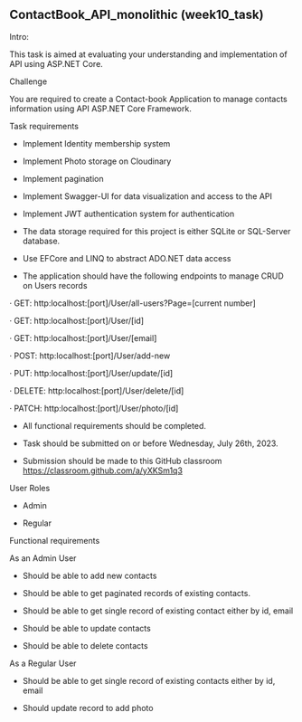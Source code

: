  ContactBook_API_monolithic (week10_task)
 ------------------------------------
Intro:

This task is aimed at evaluating your understanding and implementation of API using ASP.NET Core.

Challenge

You are required to create a Contact-book Application to manage contacts information using API ASP.NET Core Framework.

Task requirements

- Implement Identity membership system

- Implement Photo storage on Cloudinary

- Implement pagination

- Implement Swagger-UI for data visualization and access to the API

- Implement JWT authentication system for authentication

- The data storage required for this project is either SQLite or SQL-Server database.

- Use EFCore and LINQ to abstract ADO.NET data access

- The application should have the following endpoints to manage CRUD on Users records

· GET: http:localhost:[port]/User/all-users?Page=[current number]

· GET: http:localhost:[port]/User/[id]

· GET: http:localhost:[port]/User/[email]

· POST: http:localhost:[port]/User/add-new

· PUT: http:localhost:[port]/User/update/[id]

· DELETE: http:localhost:[port]/User/delete/[id]

· PATCH: http:localhost:[port]/User/photo/[id]

- All functional requirements should be completed.

- Task should be submitted on or before Wednesday, July 26th, 2023.

- Submission should be made to this GitHub classroom https://classroom.github.com/a/yXKSm1q3

User Roles

- Admin

- Regular

Functional requirements

As an Admin User

- Should be able to add new contacts

- Should be able to get paginated records of existing contacts.

- Should be able to get single record of existing contact either by id, email

- Should be able to update contacts

- Should be able to delete contacts

As a Regular User

- Should be able to get single record of existing contacts either by id, email

- Should update record to add photo
